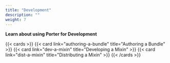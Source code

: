 ```yaml
---
title: "Development"
description: ""
weight: 7
---
```


**Learn about using Porter for Development**

{{< cards >}}
{{< card link="authoring-a-bundle" title="Authoring a Bundle" >}}
{{< card link="dev-a-mixin" title="Developing a Mixin" >}}
{{< card link="dist-a-mixin" title="Distributing a Mixin" >}}
{{< /cards >}}
